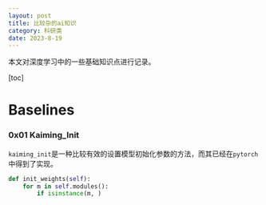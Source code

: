 ```yaml
---
layout: post
title: 比较杂的ai知识
category: 科研类
date: 2023-8-19
---
```

本文对深度学习中的一些基础知识点进行记录。
<!-- more -->

[toc]

# Baselines

### 0x01 Kaiming_Init

`kaiming_init`是一种比较有效的设置模型初始化参数的方法，而其已经在`pytorch`中得到了实现。

```python
def init_weights(self):
    for m in self.modules():
        if isinstance(m, )
```

